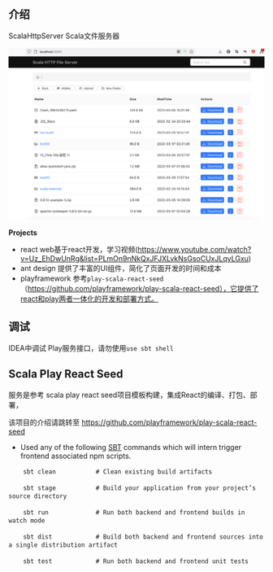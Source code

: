 
## 介绍
ScalaHttpServer Scala文件服务器

![首页](./首页.png)


**Projects**
* react web基于react开发，学习视频(https://www.youtube.com/watch?v=Uz_EhDwUnRg&list=PLmOn9nNkQxJFJXLvkNsGsoCUxJLqyLGxu)
* ant design 提供了丰富的UI组件，简化了页面开发的时间和成本
* playframework 参考`play-scala-react-seed`（https://github.com/playframework/play-scala-react-seed），它提供了react和play两者一体化的开发和部署方式。

## 调试
IDEA中调试 Play服务接口，请勿使用`use sbt shell`

## Scala Play React Seed
服务是参考 scala play react seed项目模板构建，集成React的编译、打包、部署，

该项目的介绍请跳转至 https://github.com/playframework/play-scala-react-seed


* Used any of the following [SBT](http://www.scala-sbt.org/) commands which will intern trigger frontend associated npm scripts.

```
    sbt clean           # Clean existing build artifacts

    sbt stage           # Build your application from your project’s source directory

    sbt run             # Run both backend and frontend builds in watch mode

    sbt dist            # Build both backend and frontend sources into a single distribution artifact

    sbt test            # Run both backend and frontend unit tests
```